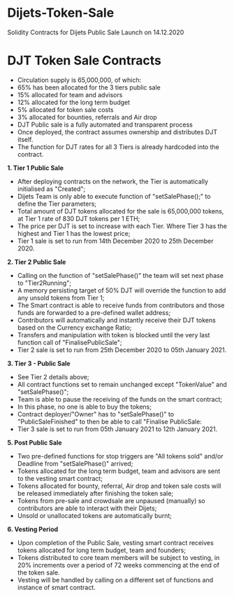 # Dijets-Token-Sale
Solidity Contracts for Dijets Public Sale Launch on 14.12.2020

DJT Token Sale Contracts
===================================

  - Circulation supply is 65,000,000, of which:
  - 65% has been allocated for the 3 tiers public sale
  - 15% allocated for team and advisors
  - 12% allocated for the long term budget
  - 5% allocated for token sale costs
  - 3% allocated for bounties, referrals and Air drop
  - DJT Public sale is a fully automated and transparent process
  - Once deployed, the contract assumes ownership and distributes DJT itself.
  - The function for DJT rates for all 3 Tiers is already hardcoded into the contract.

**1. Tier 1 Public Sale**

- After deploying contracts on the network, the Tier is automatically initialised as "Created";
- Dijets Team is only able to execute function of "setSalePhase();" to define the Tier parameters;
- Total amount of DJT tokens allocated for the sale is 65,000,000 tokens, at Tier 1 rate of 830 DJT tokens per 1 ETH;
- The price per DJT is set to increase with each Tier. Where Tier 3 has the highest and Tier 1 has the lowest price;
- Tier 1 sale is set to run from 14th December 2020 to 25th December 2020.

**2. Tier 2 Public Sale**

- Calling on the function of "setSalePhase()" the team will set next phase to "Tier2Running";
- A memory persisting target of 50% DJT will override the function to add any unsold tokens from Tier 1; 
- The Smart contract is able to receive funds from contributors and those funds are forwarded to a pre-defined wallet address;
- Contributors will automatically and instantly receive their DJT tokens based on the Currency exchange Ratio;
- Transfers and manipulation with token is blocked until the very last function call of "FinalisePublicSale";
- Tier 2 sale is set to run from 25th December 2020 to 05th January 2021.

**3. Tier 3 - Public Sale**

- See Tier 2 details above;
- All contract functions set to remain unchanged except "TokenValue" and "setSalePhase()"; 
- Team is able to pause the receiving of the funds on the smart contract;
- In this phase, no one is able to buy the tokens;
- Contract deployer/"Owner" has to "setSalePhase()" to "PublicSaleFinished" to then be able to call "Finalise PublicSale:
- Tier 3 sale is set to run from 05th January 2021 to 12th January 2021.

**5. Post Public Sale**

- Two pre-defined functions for stop triggers are "All tokens sold" and/or Deadline from "setSalePhase()" arrived;
- Tokens allocated for the long term budget, team and advisors are sent to the vesting smart contract;
- Tokens allocated for bounty, referral, Air drop and token sale costs will be released immediately after finishing the token sale;
- Tokens from pre-sale and crowdsale are unpaused (manually) so contributors are able to interact with their Dijets;
- Unsold or unallocated tokens are automatically burnt;

**6. Vesting Period**

- Upon completion of the Public Sale, vesting smart contract receives tokens allocated for long term budget, team and founders;
- Tokens distributed to core team members will be subject to vesting, in 20% increments over a period of 72 weeks commencing at the end of the token sale.
- Vesting will be handled by calling on a different set of functions and instance of smart contract.
